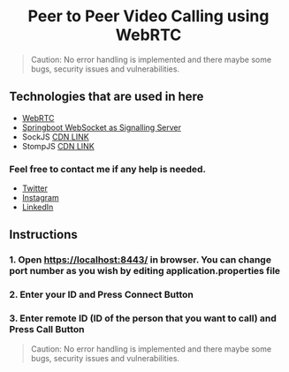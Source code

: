 # <h1 style="text-align:center">Peer to Peer Video Calling using WebRTC</h1>
>Caution: No error handling is implemented and there maybe some bugs, security issues and vulnerabilities.

## Technologies that are used in here


<ul>
    <li><a href="https://webrtc.org/"> WebRTC</a></li>
    <li><a href="https://spring.io/guides/gs/messaging-stomp-websocket/"> Springboot WebSocket as Signalling Server</a></li>
    <li> SockJS <a href="https://cdnjs.com/libraries/sockjs-client">CDN LINK</a> </li>
    <li> StompJS <a href="https://cdnjs.com/libraries/stomp.js">CDN LINK</a> </li>
</ul>

### Feel free to contact me if any help is needed.
<ul>
    <li><a href="https://twitter.com/Heshantk">Twitter</a></li>
    <li><a href="https://www.instagram.com/heshan_thenura/">Instagram</a></li>
    <li><a href="https://www.linkedin.com/in/heshanthenura">LinkedIn</a></li>
</ul>

## Instructions
### 1. Open [https://localhost:8443/](https://localhost:8443) in browser. You can change port number as you wish by editing application.properties file
### 2. Enter your ID and Press Connect Button
### 3. Enter remote ID (ID of the person that you want to call) and Press Call Button
>Caution: No error handling is implemented and there maybe some bugs, security issues and vulnerabilities. 
